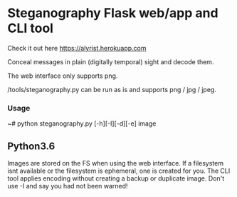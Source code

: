 # Steganography Flask web/app and CLI tool

Check it out here https://alyrist.herokuapp.com

Conceal messages in plain (digitally temporal) sight and decode them.

The web interface only supports png.

/tools/steganography.py can be run as is and supports png / jpg / jpeg.
### Usage

~# python steganography.py [-h][-I][-d][-e] image

## Python3.6

Images are stored on the FS when using the web interface.
If a filesystem isnt available or the filesystem is ephemeral, one is created for you.
The CLI tool applies encoding without creating a backup or duplicate image. Don't use -I and say you had not been warned!

